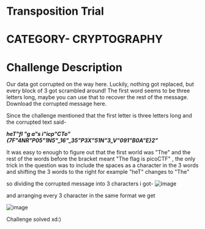 # Transposition Trial

# CATEGORY- CRYPTOGRAPHY

# Challenge Description
Our data got corrupted on the way here. Luckily, nothing got replaced, but every block of 3 got scrambled around!
The first word seems to be three letters long, maybe you can use that to recover the rest of the message. Download the corrupted message here.

Since the challenge mentioned that the first letter is three letters long and the corrupted text said-

***heT"fl "g a"s i"icp"CTo"{7F"4NR"P05"1N5"_16"_35"P3X"51N"3_V"091"B0A"E}2"***

It was easy to enough to figure out that the first world was "The" and the rest of the words before the bracket meant "The flag is picoCTF" , the only trick in the question was to include the spaces as a character 
in the 3 words and shifting the 3 words to the right for example "heT" changes to "The"

so dividing the corrupted message into 3 characters i got-
![image](https://github.com/user-attachments/assets/34e58d26-8243-46ad-9619-24329e8818df)

and arranging every 3 character in the same format we get

![image](https://github.com/user-attachments/assets/9b282dd1-8955-443d-a9ca-b01e35e8e8cf)


Challenge solved xd:)
